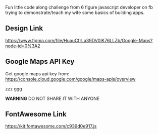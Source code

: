 Fun little code along challenge from 6 figure javascript developer on fb 
trying to demonstrate/teach my wife some basics of building apps.

## Design Link

https://www.figma.com/file/HuauCfrLa39DV0lK76LLZb/Google-Maps?node-id=0%3A2

## Google Maps API Key

Get google maps api key from:
https://console.cloud.google.com/google/maps-apis/overview

zzz
ggg

**WARNING**
DO NOT SHARE IT WITH ANYONE

## FontAwesome Link

https://kit.fontawesome.com/c939d0e917.js

